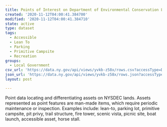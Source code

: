 ```yaml
---
title: Points of Interest on Department of Environmental Conservation Lands
created: '2020-11-12T04:00:41.384700'
modified: '2020-11-12T04:00:41.384710'
state: active
type: dataset
tags:
  - Accessible
  - Lean To
  - Parking
  - Primitive Campsite
  - Recreation
groups:
  - Local Government
csv_url: 'https://data.ny.gov/api/views/yvkb-z58x/rows.csv?accessType=DOWNLOAD'
json_url: 'https://data.ny.gov/api/views/yvkb-z58x/rows.json?accessType=DOWNLOAD'
layout: post

---
```

Point data locating and differentiating assets on NYSDEC lands. Assets represented as point features are man-made items, which require periodic maintenance or inspection.  Examples include: lean-to, parking lot, primitive campsite, pit privy, trail structure, fire tower, scenic vista, picnic site, boat launch, accessible asset, horse stall.
